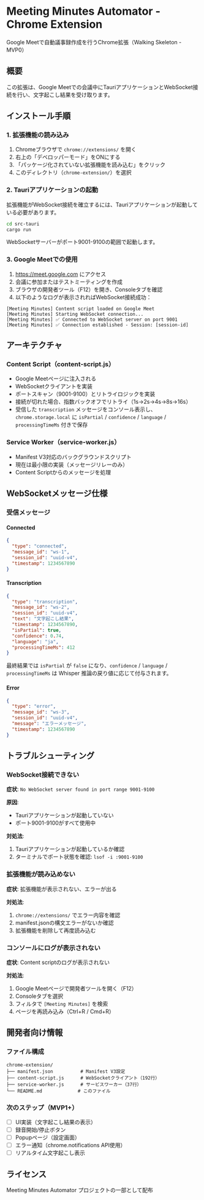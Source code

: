 # Meeting Minutes Automator - Chrome Extension

Google Meetで自動議事録作成を行うChrome拡張（Walking Skeleton - MVP0）

## 概要

この拡張は、Google Meetでの会議中にTauriアプリケーションとWebSocket接続を行い、文字起こし結果を受け取ります。

## インストール手順

### 1. 拡張機能の読み込み

1. Chromeブラウザで `chrome://extensions/` を開く
2. 右上の「デベロッパーモード」をONにする
3. 「パッケージ化されていない拡張機能を読み込む」をクリック
4. このディレクトリ（`chrome-extension/`）を選択

### 2. Tauriアプリケーションの起動

拡張機能がWebSocket接続を確立するには、Tauriアプリケーションが起動している必要があります。

```bash
cd src-tauri
cargo run
```

WebSocketサーバーがポート9001-9100の範囲で起動します。

### 3. Google Meetでの使用

1. https://meet.google.com にアクセス
2. 会議に参加またはテストミーティングを作成
3. ブラウザの開発者ツール（F12）を開き、Consoleタブを確認
4. 以下のようなログが表示されればWebSocket接続成功：

```
[Meeting Minutes] Content script loaded on Google Meet
[Meeting Minutes] Starting WebSocket connection...
[Meeting Minutes] ✅ Connected to WebSocket server on port 9001
[Meeting Minutes] ✅ Connection established - Session: [session-id]
```

## アーキテクチャ

### Content Script（content-script.js）

- Google Meetページに注入される
- WebSocketクライアントを実装
- ポートスキャン（9001-9100）とリトライロジックを実装
- 接続が切れた場合、指数バックオフでリトライ（1s→2s→4s→8s→16s）
- 受信した `transcription` メッセージをコンソール表示し、`chrome.storage.local` に `isPartial` / `confidence` / `language` / `processingTimeMs` 付きで保存

### Service Worker（service-worker.js）

- Manifest V3対応のバックグラウンドスクリプト
- 現在は最小限の実装（メッセージリレーのみ）
- Content Scriptからのメッセージを処理

## WebSocketメッセージ仕様

### 受信メッセージ

#### Connected
```json
{
  "type": "connected",
  "message_id": "ws-1",
  "session_id": "uuid-v4",
  "timestamp": 1234567890
}
```

#### Transcription
```json
{
  "type": "transcription",
  "message_id": "ws-2",
  "session_id": "uuid-v4",
  "text": "文字起こし結果",
  "timestamp": 1234567890,
  "isPartial": true,
  "confidence": 0.74,
  "language": "ja",
  "processingTimeMs": 412
}
```
最終結果では `isPartial` が `false` になり、`confidence` / `language` / `processingTimeMs` は Whisper 推論の戻り値に応じて付与されます。

#### Error
```json
{
  "type": "error",
  "message_id": "ws-3",
  "session_id": "uuid-v4",
  "message": "エラーメッセージ",
  "timestamp": 1234567890
}
```

## トラブルシューティング

### WebSocket接続できない

**症状**: `No WebSocket server found in port range 9001-9100`

**原因**:
- Tauriアプリケーションが起動していない
- ポート9001-9100がすべて使用中

**対処法**:
1. Tauriアプリケーションが起動しているか確認
2. ターミナルでポート状態を確認: `lsof -i :9001-9100`

### 拡張機能が読み込めない

**症状**: 拡張機能が表示されない、エラーが出る

**対処法**:
1. `chrome://extensions/` でエラー内容を確認
2. manifest.jsonの構文エラーがないか確認
3. 拡張機能を削除して再度読み込む

### コンソールにログが表示されない

**症状**: Content scriptのログが表示されない

**対処法**:
1. Google Meetページで開発者ツールを開く（F12）
2. Consoleタブを選択
3. フィルタで `[Meeting Minutes]` を検索
4. ページを再読み込み（Ctrl+R / Cmd+R）

## 開発者向け情報

### ファイル構成

```
chrome-extension/
├── manifest.json          # Manifest V3設定
├── content-script.js      # WebSocketクライアント（192行）
├── service-worker.js      # サービスワーカー（37行）
└── README.md             # このファイル
```

### 次のステップ（MVP1+）

- [ ] UI実装（文字起こし結果の表示）
- [ ] 録音開始/停止ボタン
- [ ] Popupページ（設定画面）
- [ ] エラー通知（chrome.notifications API使用）
- [ ] リアルタイム文字起こし表示

## ライセンス

Meeting Minutes Automator プロジェクトの一部として配布

